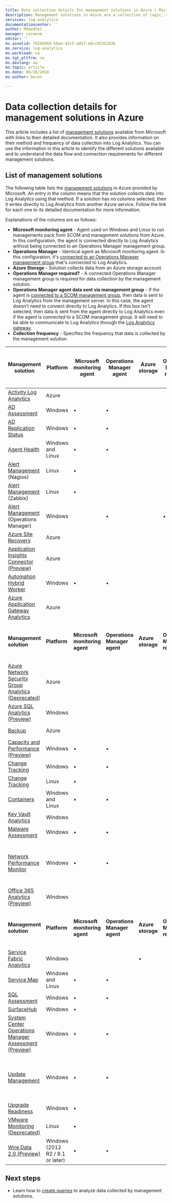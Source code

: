 ```yaml
---
title: Data collection details for management solutions in Azure | Microsoft Docs
description: Management solutions in Azure are a collection of logic, visualization, and data acquisition rules that provide metrics pivoted around a particular problem area.  This article provides a list of management solutions available from Microsoft and details about their method and frequency of data collection.
services: log-analytics
documentationcenter: ''
author: MGoedtel
manager: carmonm
editor: ''
ms.assetid: f029dd6d-58ae-42c5-ad27-e6cc92352b3b
ms.service: log-analytics
ms.workload: na
ms.tgt_pltfrm: na
ms.devlang: na
ms.topic: article
ms.date: 06/26/2018
ms.author: bwren

---
```

# Data collection details for management solutions in Azure
This article includes a list of [management solutions](monitoring-solutions.md) available from Microsoft with links to their detailed documentation.  It also provides information on their method and frequency of data collection into Log Analytics.  You can use the information in this article to identify the different solutions available and to understand the data flow and connection requirements for different management solutions. 

## List of management solutions

The following table lists the [management solutions](monitoring-solutions.md) in Azure provided by Microsoft. An entry in the column means that the solution collects data into Log Analytics using that method.  If a solution has no columns selected, then it writes directly to Log Analytics from another Azure service. Follow the link for each one to its detailed documentation for more information.

Explanations of the columns are as follows:

- **Microsoft monitoring agent** - Agent used on Windows and Linux to run managements pack from SCOM and management solutions from Azure. In this configuration, the agent is connected directly to Log Analytics without being connected to an Operations Manager management group. 
- **Operations Manager** - Identical agent as Microsoft monitoring agent. In this configuration, it's [connected to an Operations Manager management group](../log-analytics/log-analytics-om-agents.md) that's connected to Log Analytics. 
-  **Azure Storage** - Solution collects data from an Azure storage account. 
- **Operations Manager required?** - A connected Operations Manager management group is required for data collection by the management solution. 
- **Operations Manager agent data sent via management group** - If the agent is [connected to a SCOM management group](../log-analytics/log-analytics-om-agents.md), then data is sent to Log Analytics from the management server. In this case, the agent doesn't need to connect directly to Log Analytics. If this box isn't selected, then data is sent from the agent directly to Log Analytics even if the agent is connected to a SCOM management group. It will need to be able to communicate to Log Analytics through the [Log Analytics gateway](../log-analytics/log-analytics-oms-gateway.md).
- **Collection frequency** - Specifies the frequency that data is collected by the management solution. 



| **Management solution** | **Platform** | **Microsoft monitoring agent** | **Operations Manager agent** | **Azure storage** | **Operations Manager required?** | **Operations Manager agent data sent via management group** | **Collection frequency** |
| --- | --- | --- | --- | --- | --- | --- | --- |
| [Activity Log Analytics](../log-analytics/log-analytics-activity.md) | Azure | | | | | | on notification |
| [AD Assessment](../log-analytics/log-analytics-ad-assessment.md) |Windows |&#8226; |&#8226; | | |&#8226; |7 days |
| [AD Replication Status](../log-analytics/log-analytics-ad-replication-status.md) |Windows |&#8226; |&#8226; | | |&#8226; |5 days |
| [Agent Health](../operations-management-suite/oms-solution-agenthealth.md) | Windows and Linux | &#8226; | &#8226; | | | &#8226; | 1 minute |
| [Alert Management](../log-analytics/log-analytics-solution-alert-management.md) (Nagios) |Linux |&#8226; | | | | |on arrival |
| [Alert Management](../log-analytics/log-analytics-solution-alert-management.md) (Zabbix) |Linux |&#8226; | | | | |1 minute |
| [Alert Management](../log-analytics/log-analytics-solution-alert-management.md) (Operations Manager) |Windows | |&#8226; | |&#8226; |&#8226; |3 minutes |
| [Azure Site Recovery](../site-recovery/site-recovery-overview.md) | Azure | | | | | | n/a |
| [Application Insights Connector (Preview)](../log-analytics/log-analytics-app-insights-connector.md) | Azure | | | |  |  | on notification |
| [Automation Hybrid Worker](../automation/automation-hybrid-runbook-worker.md) | Windows | &#8226; | &#8226; |  |  |  | n/a |
| [Azure Application Gateway Analytics](../log-analytics/log-analytics-azure-networking-analytics.md) | Azure |  |  |  |  |  | on notification |
| **Management solution** | **Platform** | **Microsoft monitoring agent** | **Operations Manager agent** | **Azure storage** | **Operations Manager required?** | **Operations Manager agent data sent via management group** | **Collection frequency** |
| [Azure Network Security Group Analytics (Deprecated)](../log-analytics/log-analytics-azure-networking-analytics.md) | Azure |  |  |  |  |  | on notification |
| [Azure SQL Analytics (Preview)](../log-analytics/log-analytics-azure-sql.md) | Windows | | | | | | 1 minute |
| [Backup](https://azure.microsoft.com/resources/templates/101-backup-oms-monitoring/) | Azure |  |  |  |  |  | on notification |
| [Capacity and Performance (Preview)](../log-analytics/log-analytics-capacity.md) |Windows |&#8226; |&#8226; | | |&#8226; |on arrival |
| [Change Tracking](../log-analytics/log-analytics-change-tracking.md) |Windows |&#8226; |&#8226; | | |&#8226; |hourly |
| [Change Tracking](../log-analytics/log-analytics-change-tracking.md) |Linux |&#8226; | | | | |hourly |
| [Containers](../log-analytics/log-analytics-containers.md) | Windows and Linux | &#8226; | &#8226; |  |  |  | 3 minutes |
| [Key Vault Analytics](../log-analytics/log-analytics-azure-key-vault.md) |Windows | | | | | |on notification |
| [Malware Assessment](../log-analytics/log-analytics-malware.md) |Windows |&#8226; |&#8226; | | |&#8226; |hourly |
| [Network Performance Monitor](../log-analytics/log-analytics-network-performance-monitor.md) | Windows | &#8226; | &#8226; |  |  |  | TCP handshakes every 5 seconds, data sent every 3 minutes |
| [Office 365 Analytics (Preview)](../operations-management-suite/oms-solution-office-365.md) |Windows | | | | | |on notification |
| **Management solution** | **Platform** | **Microsoft monitoring agent** | **Operations Manager agent** | **Azure storage** | **Operations Manager required?** | **Operations Manager agent data sent via management group** | **Collection frequency** |
| [Service Fabric Analytics](../service-fabric/service-fabric-diagnostics-oms-setup.md) |Windows | | |&#8226; | | |5 minutes |
| [Service Map](../operations-management-suite/operations-management-suite-service-map.md) | Windows and Linux | &#8226; | &#8226; |  |  |  | 15 seconds |
| [SQL Assessment](../log-analytics/log-analytics-sql-assessment.md) |Windows |&#8226; |&#8226; | | |&#8226; |7 days |
| [SurfaceHub](../log-analytics/log-analytics-surface-hubs.md) |Windows |&#8226; | | | | |on arrival |
| [System Center Operations Manager Assessment (Preview)](../log-analytics/log-analytics-scom-assessment.md) | Windows | &#8226; | &#8226; |  |  | &#8226; | seven days |
| [Update Management](../operations-management-suite/oms-solution-update-management.md) | Windows |&#8226; |&#8226; | | |&#8226; |at least 2 times per day and 15 minutes after installing an update |
| [Upgrade Readiness](https://docs.microsoft.com/windows/deployment/upgrade/upgrade-readiness-get-started) | Windows | &#8226; |  |  |  |  | 2 days |
| [VMware Monitoring (Deprecated)](../log-analytics/log-analytics-vmware.md) | Linux | &#8226; |  |  |  |  | 3 minutes |
| [Wire Data 2.0 (Preview)](../log-analytics/log-analytics-wire-data.md) |Windows (2012 R2 / 8.1 or later) |&#8226; |&#8226; | | | | 1 minute |




## Next steps
* Learn how to [create queries](../log-analytics/log-analytics-log-searches.md) to analyze data collected by management solutions.
